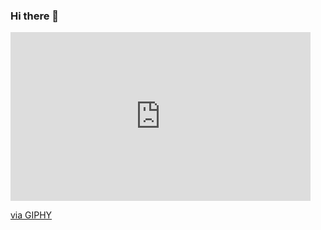 ### Hi there 👋

<iframe src="https://giphy.com/embed/CLYQoz3odO9H0iNZY9" width="480" height="270" frameBorder="0" class="giphy-embed" allowFullScreen></iframe><p><a href="https://giphy.com/gifs/xbox-xbox-series-x-elden-ring-the-tarnished-CLYQoz3odO9H0iNZY9">via GIPHY</a></p>

<!--
**VetusDei/VetusDei** is a ✨ _special_ ✨ repository because its `README.md` (this file) appears on your GitHub profile.

Here are some ideas to get you started:

- 🔭 I’m currently working on ...
- 🌱 I’m currently learning ...
- 👯 I’m looking to collaborate on ...
- 🤔 I’m looking for help with ...
- 💬 Ask me about ...
- 📫 How to reach me: ...
- 😄 Pronouns: ...
- ⚡ Fun fact: ...
-->
